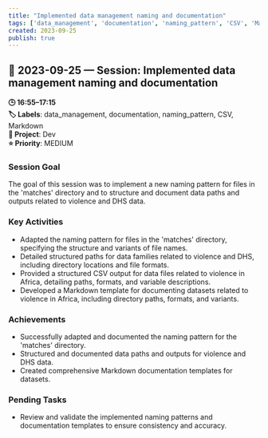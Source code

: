 ```yaml
---
title: "Implemented data management naming and documentation"
tags: ['data_management', 'documentation', 'naming_pattern', 'CSV', 'Markdown']
created: 2023-09-25
publish: true
---
```


## 📅 2023-09-25 — Session: Implemented data management naming and documentation

**🕒 16:55–17:15**  
**🏷️ Labels**: data_management, documentation, naming_pattern, CSV, Markdown  
**📂 Project**: Dev  
**⭐ Priority**: MEDIUM  


### Session Goal
The goal of this session was to implement a new naming pattern for files in the 'matches' directory and to structure and document data paths and outputs related to violence and DHS data.

### Key Activities
- Adapted the naming pattern for files in the 'matches' directory, specifying the structure and variants of file names.
- Detailed structured paths for data families related to violence and DHS, including directory locations and file formats.
- Provided a structured CSV output for data files related to violence in Africa, detailing paths, formats, and variable descriptions.
- Developed a Markdown template for documenting datasets related to violence in Africa, including directory paths, formats, and variants.

### Achievements
- Successfully adapted and documented the naming pattern for the 'matches' directory.
- Structured and documented data paths and outputs for violence and DHS data.
- Created comprehensive Markdown documentation templates for datasets.

### Pending Tasks
- Review and validate the implemented naming patterns and documentation templates to ensure consistency and accuracy.
